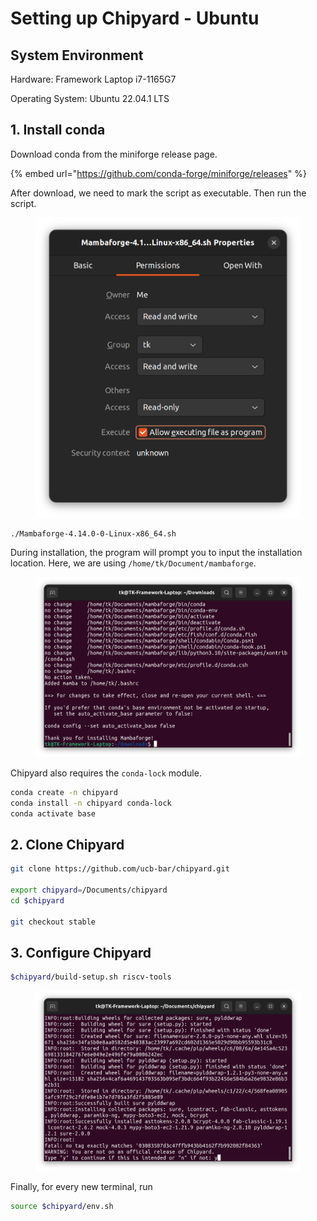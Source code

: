 # Setting up Chipyard - Ubuntu

## System Environment

Hardware: Framework Laptop i7-1165G7

Operating System: Ubuntu 22.04.1 LTS





## 1. Install conda

Download conda from the miniforge release page.

{% embed url="https://github.com/conda-forge/miniforge/releases" %}

After download, we need to mark the script as executable. Then run the script.

<figure><img src="../.gitbook/assets/image (96) (1).png" alt=""><figcaption></figcaption></figure>

```bash
./Mambaforge-4.14.0-0-Linux-x86_64.sh 
```



During installation, the program will prompt you to input the installation location. Here, we are using `/home/tk/Document/mambaforge`.&#x20;

<figure><img src="../.gitbook/assets/image (4) (3) (1).png" alt=""><figcaption></figcaption></figure>

Chipyard also requires the `conda-lock` module.

```bash
conda create -n chipyard
conda install -n chipyard conda-lock
conda activate base
```



## 2. Clone Chipyard

```bash
git clone https://github.com/ucb-bar/chipyard.git

export chipyard=/Documents/chipyard
cd $chipyard

git checkout stable
```



## 3. Configure Chipyard

```bash
$chipyard/build-setup.sh riscv-tools
```

<figure><img src="../.gitbook/assets/image (3) (2) (1).png" alt=""><figcaption></figcaption></figure>

Finally, for every new terminal, run

```bash
source $chipyard/env.sh
```





